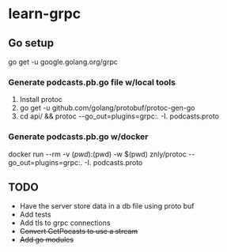 # learn-grpc

## Go setup
go get -u google.golang.org/grpc

### Generate podcasts.pb.go file w/local tools
1. Install protoc
1. go get -u github.com/golang/protobuf/protoc-gen-go
1. cd api/ && protoc --go_out=plugins=grpc:. -I. podcasts.proto

### Generate podcasts.pb.go w/docker
docker run --rm -v $(pwd):$(pwd) -w $(pwd) znly/protoc --go_out=plugins=grpc:. -I. podcasts.proto

## TODO
* Have the server store data in a db file using proto buf
* Add tests
* Add tls to grpc connections
* <strike>Convert GetPocasts to use a stream</strike>
* <strike>Add go modules</strike>


